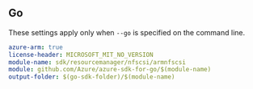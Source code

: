 ## Go

These settings apply only when `--go` is specified on the command line.

```yaml $(go) && $(track2)
azure-arm: true
license-header: MICROSOFT_MIT_NO_VERSION
module-name: sdk/resourcemanager/nfscsi/armnfscsi
module: github.com/Azure/azure-sdk-for-go/$(module-name)
output-folder: $(go-sdk-folder)/$(module-name)
```
